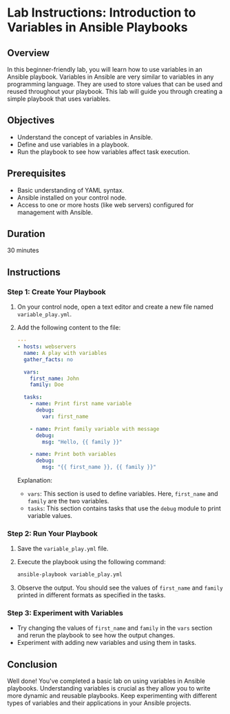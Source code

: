 # Lab Instructions: Introduction to Variables in Ansible Playbooks

## Overview

In this beginner-friendly lab, you will learn how to use variables in an Ansible playbook. Variables in Ansible are very similar to variables in any programming language. They are used to store values
that can be used and reused throughout your playbook. This lab will guide you through creating a simple playbook that uses variables.

## Objectives

- Understand the concept of variables in Ansible.
- Define and use variables in a playbook.
- Run the playbook to see how variables affect task execution.

## Prerequisites

- Basic understanding of YAML syntax.
- Ansible installed on your control node.
- Access to one or more hosts (like web servers) configured for management with Ansible.

## Duration

30 minutes

## Instructions

### Step 1: Create Your Playbook

1. On your control node, open a text editor and create a new file named `variable_play.yml`.

2. Add the following content to the file:

    ```yaml
    ---
    - hosts: webservers
      name: A play with variables
      gather_facts: no

      vars:
        first_name: John
        family: Doe

      tasks:
        - name: Print first name variable
          debug:
            var: first_name

        - name: Print family variable with message
          debug:
            msg: "Hello, {{ family }}"

        - name: Print both variables
          debug:
            msg: "{{ first_name }}, {{ family }}"
    ```

   Explanation:
    - `vars`: This section is used to define variables. Here, `first_name` and `family` are the two variables.
    - `tasks`: This section contains tasks that use the `debug` module to print variable values.

### Step 2: Run Your Playbook

1. Save the `variable_play.yml` file.

2. Execute the playbook using the following command:

    ```bash
    ansible-playbook variable_play.yml
    ```

3. Observe the output. You should see the values of `first_name` and `family` printed in different formats as specified in the tasks.

### Step 3: Experiment with Variables

- Try changing the values of `first_name` and `family` in the `vars` section and rerun the playbook to see how the output changes.
- Experiment with adding new variables and using them in tasks.

## Conclusion

Well done! You've completed a basic lab on using variables in Ansible playbooks. Understanding variables is crucial as they allow you to write more dynamic and reusable playbooks. Keep experimenting
with different types of variables and their applications in your Ansible projects.